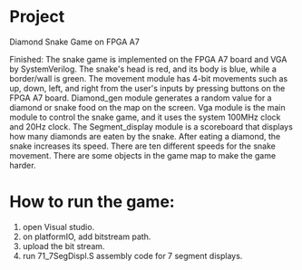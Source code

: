 # Project
Diamond Snake Game on FPGA A7

Finished:
The snake game is implemented on the FPGA A7 board and VGA by SystemVerilog.
The snake's head is red, and its body is blue, while a border/wall is green.
The movement module has 4-bit movements such as up, down, left, and right from the user's inputs by pressing buttons on the FPGA A7 board.
Diamond_gen module generates a random value for a diamond or snake food on the map on the screen.
Vga module is the main module to control the snake game, and it uses the system 100MHz clock and 20Hz clock.
The Segment_display module is a scoreboard that displays how many diamonds are eaten by the snake.
After eating a diamond, the snake increases its speed. There are ten different speeds for the snake movement.
There are some objects in the game map to make the game harder.

# How to run the game:
1. open Visual studio.
2. on platformIO, add bitstream path. 
3. upload the bit stream.
4. run 71_7SegDispl.S assembly code for 7 segment displays.

